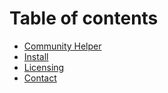 # Table of contents

* [Community Helper](README.md)
* [Install](untitled.md)
* [Licensing](licensing.md)
* [Contact](contact.md)

